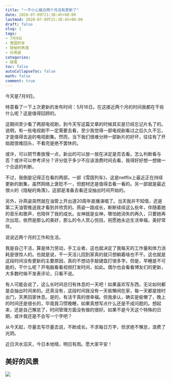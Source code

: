 ```yaml
---
title: "一不小心接近两个月没有更新了"
date: 2020-07-09T21:38:45+08:00
lastmod: 2020-07-09T21:38:45+08:00
draft: false
slug: 1
tags:
- 7月9日
- 雪国列车
- 隐秘的角落
- 孙燕姿
categories:
- 随笔
toc: false
autoCollapseToc: false
math: false
comment: true
---
```


今天是7月9日。

特意看了一下上次更新的发布时间：5月16日。在这接近两个月的时间我都在干些什么呢？这是值得回顾的。

这期间至少看了两部电视剧，到今天写这篇文章的时候其实是已经忘记片名了的。说明，有一些电视剧不一定需要去看，至少我觉得一部电视剧看过之后久久不忘，才是值得去追的电视剧集。然而，当下我们很难分辨一部新片的好坏，往往有了开始就很难回头，不看完是绝不罢休的。

或许，可以把节奏放慢一点，新出的可以放一放在决定是否去看。怎么判断看与否？或许可以参考评分？评分低于多少不应该浪费时间去看，我得好好想一想做一个合适的判断。

不过，我倒是记得正在看的两部。一部《雪国列车》，这是netflix上最近正在持续更新的剧集，虽然网络上褒贬不一，但题材还是值得去看一看的。另一部就是最近很火的《隐秘的角落》，这部是准备去看还没抽出时间开始的。

另外，孙燕姿突然就在油管上开出道20周年直播演唱了。当天我并不知情，还是第二天油管推送我才看到并欣赏的。燕姿一路成长，断断续续这么些年，伴随着她的音乐和歌声，也陪伴了我的成长。女神就是女神，哪怕她消失的再久，只要她再次出现，依然是那么的美好，那么的令人赏心悦目。祝愿她永远生活幸福，美好常伴。

说说近两个月的工作和生活。

我是自己干活，算是体力劳动，手工业者，这也就决定了我每天的工作量和体力消耗是很惊人的。也就是说，干一天活儿回到家真的就只想躺着啥也不干。这也就是这段时间没有更新的主要原因，真的不想动手敲键盘打很多字。但是，早睡是不可能的，干什么呢？开电脑看看视频打发时间，如此。偶尔也会看看博友们的更新，大多数时候不发表评论，只看不说。

有人可能会说了，这么长时间总归有休息的一天吧！如果喜欢写东西，无论如何都是会抽出时间来的。还真没有，这段时间我没有一天偷懒闲在家，每一天都是按时出门，天黑回家休息。是的，有活干真的很幸福。但我承认，确实是偷懒了，晚上的时间还是很长的，毕竟我习惯晚睡，如果真想写点什么还是不成问题的。想起来，还是自己懈怠了，时间管理方面没有做的很好。如果不是今天这个特殊的日期，或许我还是不会写一个字吧？

从今天起，尽量去写尽量去说，不断成长。不求每日万字，但求绝不懈怠，浪费了光阴。

近日洪水滔天，今日本地晴，明日有雨。愿大家平安！

## 美好的风景

![](https://img.dtz9.com/imgs/2020/07/7295e669b9100f0d.jpg)